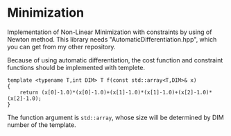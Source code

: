 # Minimization
Implementation of Non-Linear Minimization with constraints by using of Newton method.
This library needs "AutomaticDifferentiation.hpp", which you can get from my other repository.

Because of using automatic differentiation, the cost function and constraint functions should be implemented with templete.

    template <typename T,int DIM> T f(const std::array<T,DIM>& x)
    {
        return (x[0]-1.0)*(x[0]-1.0)+(x[1]-1.0)*(x[1]-1.0)+(x[2]-1.0)*(x[2]-1.0);
    }
    
The function argument is `std::array`, whose size will be determined by DIM number of the template.
